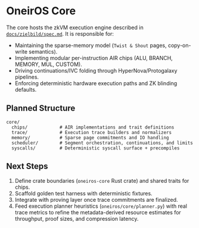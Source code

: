 # OneirOS Core

The core hosts the zkVM execution engine described in [`docs/zielbild/spec.md`](../../docs/zielbild/spec.md). It is responsible for:

- Maintaining the sparse-memory model (`Twist & Shout` pages, copy-on-write semantics).
- Implementing modular per-instruction AIR chips (ALU, BRANCH, MEMORY, MUL, CUSTOM).
- Driving continuations/IVC folding through HyperNova/Protogalaxy pipelines.
- Enforcing deterministic hardware execution paths and ZK blinding defaults.

## Planned Structure

```
core/
  chips/            # AIR implementations and trait definitions
  trace/            # Execution trace builders and normalizers
  memory/           # Sparse page commitments and IO handling
  scheduler/        # Segment orchestration, continuations, and limits
  syscalls/         # Deterministic syscall surface + precompiles
```

## Next Steps

1. Define crate boundaries (`oneiros-core` Rust crate) and shared traits for chips.
2. Scaffold golden test harness with deterministic fixtures.
3. Integrate with proving layer once trace commitments are finalized.
4. Feed execution planner heuristics (`oneiros/core/planner.py`) with real trace metrics to refine the metadata-derived resource estimates for throughput, proof sizes, and compression latency.
